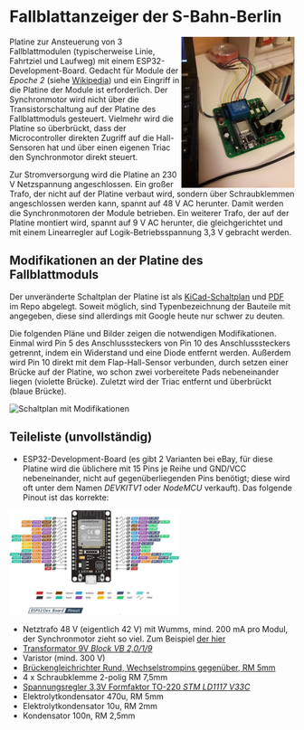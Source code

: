 # Fallblattanzeiger der S-Bahn-Berlin

<img src="images/steuerplatine.jpg" width="200" align="right" />

Platine zur Ansteuerung von 3 Fallblattmodulen (typischerweise Linie, Fahrtziel und Laufweg) mit einem ESP32-Development-Board. Gedacht für Module der *Epoche 2* (siehe [Wikipedia](https://de.wikipedia.org/wiki/Fallblattanzeige)) und ein Eingriff in die Platine der Module ist erforderlich. Der Synchronmotor wird nicht über die Transistorschaltung auf der Platine des Fallblattmoduls gesteuert. Vielmehr wird die Platine so überbrückt, dass der Microcontroller direkten Zugriff auf die Hall-Sensoren hat und über einen eigenen Triac den Synchronmotor direkt steuert.

Zur Stromversorgung wird die Platine an 230 V Netzspannung angeschlossen. Ein großer Trafo, der nicht auf der Platine verbaut wird, sondern über Schraubklemmen angeschlossen werden kann, spannt auf 48 V AC herunter. Damit werden die Synchronmotoren der Module betrieben. Ein weiterer Trafo, der auf der Platine montiert wird, spannt auf 9 V AC herunter, die gleichgerichtet und mit einem Linearregler auf Logik-Betriebsspannung 3,3 V gebracht werden.

## Modifikationen an der Platine des Fallblattmoduls

Der unveränderte Schaltplan der Platine ist als [KiCad-Schaltplan](images/schaltplan-modul/schaltplan-modul.sch) und [PDF](images/schaltplan-modul.pdf) im Repo abgelegt. Soweit möglich, sind Typenbezeichnung der Bauteile mit angegeben, diese sind allerdings mit Google heute nur schwer zu deuten.

Die folgenden Pläne und Bilder zeigen die notwendigen Modifikationen. Einmal wird Pin 5 des Anschlusssteckers von Pin 10 des Anschlusssteckers getrennt, indem ein Widerstand und eine Diode entfernt werden. Außerdem wird Pin 10 direkt mit dem Flap-Hall-Sensor verbunden, durch setzen einer Brücke auf der Platine, wo schon zwei vorbereitete Pads nebeneinander liegen (violette Brücke). Zuletzt wird der Triac entfernt und überbrückt (blaue Brücke).

<img src="images/schaltplan-modul-modifikationen.jpg" alt="Schaltplan mit Modifikationen" />

## Teileliste (unvollständig)

* ESP32-Development-Board (es gibt 2 Varianten bei eBay, für diese Platine wird die üblichere mit 15 Pins je Reihe und GND/VCC  nebeneinander, nicht auf gegenüberliegenden Pins benötigt; diese wird oft unter dem Namen _DEVKITV1_ oder _NodeMCU_ verkauft). Das folgende Pinout ist das korrekte:

<img src="images/esp32-pinout.jpg" alt="ESP32-Pinout" width="300" />

* Netztrafo 48 V (eigentlich 42 V) mit Wumms, mind. 200 mA pro Modul, der Synchronmotor zieht so viel. Zum Beispiel [der hier](https://www.voelkner.de/products/1011896/TRU-Components-TC-RKT30-2X24-Ringkerntransformator-1-x-230V-2-x-24V-30-VA-625mA.html)
* [Transformator 9V _Block VB 2,0/1/9_](https://www.reichelt.de/printtrafo-2-va-9-v-222-ma-rm-20-mm-ei-30-15-5-109-p27328.html)
* Varistor (mind. 300 V)
* [Brückengleichrichter Rund, Wechselstrompins gegenüber, RM 5mm](https://www.reichelt.de/brueckengleichrichter-100-v-1-5-a-b70c1500rund-p181713.html)
* 4 x Schraubklemme 2-polig RM 7,5mm
* [Spannungsregler 3,3V Formfaktor TO-220 _STM LD1117 V33C_](https://www.reichelt.de/ldo-regler-fest-3-3-v-to-220-ld1117-v33c-p200891.html?)
* Elektrolytkondensator 470u, RM 5mm
* Elektrolytkondensator 10u, RM 2mm
* Kondensator 100n, RM 2,5mm
